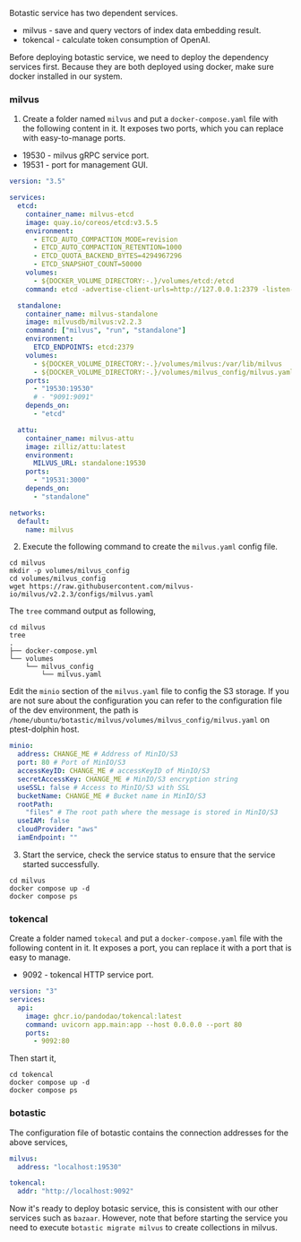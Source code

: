 Botastic service has two dependent services.

- milvus - save and query vectors of index data embedding result.
- tokencal - calculate token consumption of OpenAI.

Before deploying botastic service, we need to deploy the dependency services first. Because they are both deployed using docker, make sure docker installed in our system.

### milvus

1. Create a folder named `milvus` and put a `docker-compose.yaml` file with the following content in it.
 It exposes two ports, which you can replace with easy-to-manage ports. 
* 19530 - milvus gRPC service port.
* 19531 - port for management GUI.


```yaml
version: "3.5"

services:
  etcd:
    container_name: milvus-etcd
    image: quay.io/coreos/etcd:v3.5.5
    environment:
      - ETCD_AUTO_COMPACTION_MODE=revision
      - ETCD_AUTO_COMPACTION_RETENTION=1000
      - ETCD_QUOTA_BACKEND_BYTES=4294967296
      - ETCD_SNAPSHOT_COUNT=50000
    volumes:
      - ${DOCKER_VOLUME_DIRECTORY:-.}/volumes/etcd:/etcd
    command: etcd -advertise-client-urls=http://127.0.0.1:2379 -listen-client-urls http://0.0.0.0:2379 --data-dir /etcd

  standalone:
    container_name: milvus-standalone
    image: milvusdb/milvus:v2.2.3
    command: ["milvus", "run", "standalone"]
    environment:
      ETCD_ENDPOINTS: etcd:2379
    volumes:
      - ${DOCKER_VOLUME_DIRECTORY:-.}/volumes/milvus:/var/lib/milvus
      - ${DOCKER_VOLUME_DIRECTORY:-.}/volumes/milvus_config/milvus.yaml:/milvus/configs/milvus.yaml
    ports:
      - "19530:19530"
      # - "9091:9091"
    depends_on:
      - "etcd"

  attu:
    container_name: milvus-attu
    image: zilliz/attu:latest
    environment:
      MILVUS_URL: standalone:19530
    ports:
      - "19531:3000"
    depends_on:
      - "standalone"

networks:
  default:
    name: milvus

```

2. Execute the following command to create the `milvus.yaml` config file.
```shell
cd milvus
mkdir -p volumes/milvus_config
cd volumes/milvus_config
wget https://raw.githubusercontent.com/milvus-io/milvus/v2.2.3/configs/milvus.yaml
```

The `tree` command output as following,
```shell
cd milvus
tree
.
├── docker-compose.yml
└── volumes
    └── milvus_config
        └── milvus.yaml
```

Edit the `minio` section of the `milvus.yaml` file to config the S3 storage. If you are not sure about the configuration you can refer to the configuration file of the dev environment, the path is `/home/ubuntu/botastic/milvus/volumes/milvus_config/milvus.yaml` on ptest-dolphin host.
```yaml
minio:
  address: CHANGE_ME # Address of MinIO/S3
  port: 80 # Port of MinIO/S3
  accessKeyID: CHANGE_ME # accessKeyID of MinIO/S3
  secretAccessKey: CHANGE_ME # MinIO/S3 encryption string
  useSSL: false # Access to MinIO/S3 with SSL
  bucketName: CHANGE_ME # Bucket name in MinIO/S3
  rootPath:
    "files" # The root path where the message is stored in MinIO/S3
  useIAM: false
  cloudProvider: "aws"
  iamEndpoint: ""
```

3. Start the service, check the service status to ensure that the service started successfully.
```
cd milvus
docker compose up -d
docker compose ps
```

### tokencal
Create a folder named `tokecal` and put a `docker-compose.yaml` file with the following content in it. 
It exposes a port, you can replace it with a port that is easy to manage.
* 9092 - tokencal HTTP service port.
```yaml
version: "3"
services:
  api:
    image: ghcr.io/pandodao/tokencal:latest
    command: uvicorn app.main:app --host 0.0.0.0 --port 80
    ports:
      - 9092:80
```

Then start it,
```
cd tokencal
docker compose up -d
docker compose ps
```

### botastic
The configuration file of botastic contains the connection addresses for the above services,
```yaml
milvus:
  address: "localhost:19530"

tokencal:
  addr: "http://localhost:9092"
```
Now it's ready to deploy botasic service, this is consistent with our other services such as `bazaar`.
However, note that before starting the service you need to execute `botastic migrate milvus` to create collections in milvus.
